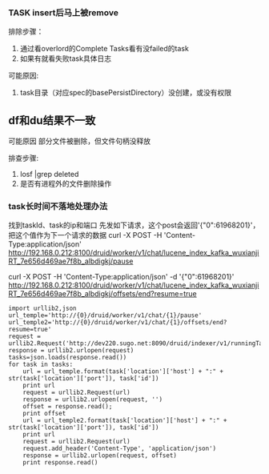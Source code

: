 ### TASK insert后马上被remove

排除步骤：
1. 通过看overlord的Complete Tasks看有没failed的task
2. 如果有就看失败task具体日志

可能原因:
1. task目录（对应spec的basePersistDirectory）没创建，或没有权限

## df和du结果不一致
可能原因
部分文件被删除，但文件句柄没释放

排查步骤:
1. losf |grep deleted
2. 是否有进程外的文件删除操作


### task长时间不落地处理办法
找到taskId、task的ip和端口
先发如下请求，这个post会返回'{"0":61968201}'，把这个值作为下一个请求的数据
curl -X POST -H 'Content-Type:application/json' http://192.168.0.212:8100/druid/worker/v1/chat/lucene_index_kafka_wuxianjiRT_7e656d469ae7f8b_albdigkj/pause

curl -X POST -H 'Content-Type:application/json' -d '{"0":61968201}' http://192.168.0.212:8100/druid/worker/v1/chat/lucene_index_kafka_wuxianjiRT_7e656d469ae7f8b_albdigkj/offsets/end?resume=true

```
import urllib2,json
url_temple='http://{0}/druid/worker/v1/chat/{1}/pause'
url_temple2='http://{0}/druid/worker/v1/chat/{1}/offsets/end?resume=true'
request = urllib2.Request('http://dev220.sugo.net:8090/druid/indexer/v1/runningTasks')
response = urllib2.urlopen(request)
tasks=json.loads(response.read())
for task in tasks:
    url = url_temple.format(task['location']['host'] + ":" + str(task['location']['port']), task['id'])
    print url
    request = urllib2.Request(url)
    response = urllib2.urlopen(request, '')
    offset = response.read();
    print offset
    url = url_temple2.format(task['location']['host'] + ":" + str(task['location']['port']), task['id'])
    print url
    request = urllib2.Request(url)
    request.add_header('Content-Type', 'application/json')
    response = urllib2.urlopen(request, offset)
    print response.read()

```
